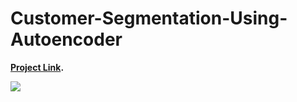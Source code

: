 # Customer-Segmentation-Using-Autoencoder

**[Project Link](https://nbviewer.jupyter.org/github/mick-zhang/Customer-Segmentation-Using-Autoencoder/blob/master/Consumer%20Segmentation.ipynb?flush_cache=true).**

<img src="Consumer%20Segmentation.jpg.jpg">
